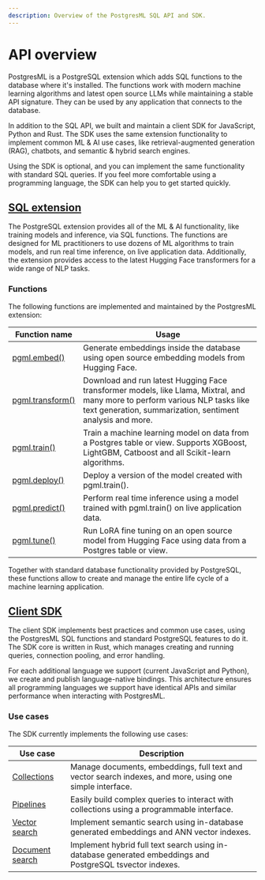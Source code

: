```yaml
---
description: Overview of the PostgresML SQL API and SDK.
---
```


# API overview

PostgresML is a PostgreSQL extension which adds SQL functions to the database where it's installed. The functions work with modern machine learning algorithms and latest open source LLMs while maintaining a stable API signature. They can be used by any application that connects to the database.

In addition to the SQL API, we built and maintain a client SDK for JavaScript, Python and Rust. The SDK uses the same extension functionality to implement common ML & AI use cases, like retrieval-augmented generation (RAG), chatbots, and semantic & hybrid search engines.

Using the SDK is optional, and you can implement the same functionality with standard SQL queries. If you feel more comfortable using a programming language, the SDK can help you to get started quickly.

## [SQL extension](sql-extension/)

The PostgreSQL extension provides all of the ML & AI functionality, like training models and inference, via SQL functions. The functions are designed for ML practitioners to use dozens of ML algorithms to train models, and run real time inference, on live application data. Additionally, the extension provides access to the latest Hugging Face transformers for a wide range of NLP tasks.

### Functions 

The following functions are implemented and maintained by the PostgresML extension:

| Function name    | Usage                                                                                                                                                                                        |
|------------------|----------------------------------------------------------------------------------------------------------------------------------------------------------------------------------------------|
| [pgml.embed()](sql-extension/pgml.embed)     | Generate embeddings inside the database using open source embedding models from Hugging Face.                                                                                                |
| [pgml.transform()](sql-extension/pgml.transform/) | Download and run latest Hugging Face transformer models, like Llama, Mixtral, and many more to perform various NLP tasks like text generation, summarization, sentiment analysis and more. |
| [pgml.train()](sql-extension/pgml.train/)     | Train a machine learning model on data from a Postgres table or view. Supports XGBoost, LightGBM, Catboost and all Scikit-learn algorithms.       |
| [pgml.deploy()](sql-extension/pgml.deploy)    | Deploy a version of the model created with pgml.train(). |
| [pgml.predict()](sql-extension/pgml.predict/) | Perform real time inference using a model trained with pgml.train() on live application data. |
| [pgml.tune()](sql-extension/pgml.tune) | Run LoRA fine tuning on an open source model from Hugging Face using data from a Postgres table or view. |

Together with standard database functionality provided by PostgreSQL, these functions allow to create and manage the entire life cycle of a machine learning application.

## [Client SDK](client-sdk/)

The client SDK implements best practices and common use cases, using the PostgresML SQL functions and standard PostgreSQL features to do it. The SDK core is written in Rust, which manages creating and running queries, connection pooling, and error handling.

For each additional language we support (current JavaScript and Python), we create and publish language-native bindings. This architecture ensures all programming languages we support have identical APIs and similar performance when interacting with PostgresML.

### Use cases

The SDK currently implements the following use cases:

| Use case | Description |
|----------|---------|
| [Collections](client-sdk/collections) | Manage documents, embeddings, full text and vector search indexes, and more, using one simple interface. |
| [Pipelines](client-sdk/pipelines) | Easily build complex queries to interact with collections using a programmable interface. |
| [Vector search](client-sdk/search) | Implement semantic search using in-database generated embeddings and ANN vector indexes. |
| [Document search](client-sdk/document-search) | Implement hybrid full text search using in-database generated embeddings and PostgreSQL tsvector indexes. |
